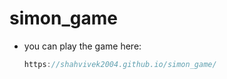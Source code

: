 # simon_game

* you can play the game here:
  ```JavaScript
  https://shahvivek2004.github.io/simon_game/
  ```
